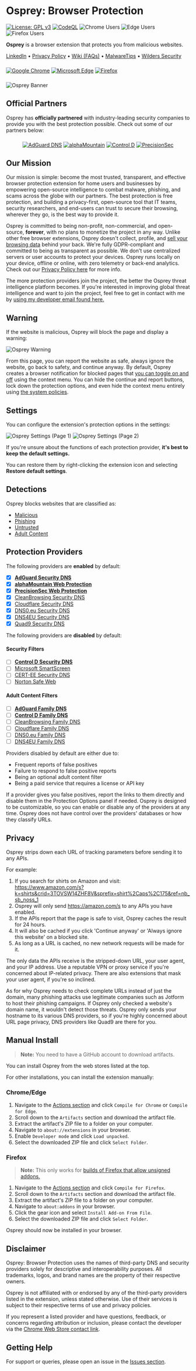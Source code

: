 # Osprey: Browser Protection

[![License: GPL v3](https://img.shields.io/badge/License-GPLv3-blue.svg)](LICENSE)
[![CodeQL](https://github.com/Foulest/Osprey/actions/workflows/github-code-scanning/codeql/badge.svg)](https://github.com/Foulest/Osprey/actions/workflows/github-code-scanning/codeql)
![Chrome Users](https://img.shields.io/chrome-web-store/users/jmnpibhfpmpfjhhkmpadlbgjnbhpjgnd?label=Chrome%20Users&color=00CC00)
![Edge Users](https://img.shields.io/badge/dynamic/json?label=Edge%20Users&color=00CC00&query=%24.activeInstallCount&url=https%3A%2F%2Fmicrosoftedge.microsoft.com%2Faddons%2Fgetproductdetailsbycrxid%2Fnopglhplnghfhpniofkcopmhbjdonlgn)
![Firefox Users](https://img.shields.io/amo/users/osprey-browser-protection?label=Firefox%20Users&color=00CC00)

**Osprey** is a browser extension that protects you from malicious websites.

[LinkedIn](https://www.linkedin.com/company/osprey-browser-protection)
• [Privacy Policy](https://github.com/Foulest/Osprey/blob/main/.github/PRIVACY.md)
• [Wiki (FAQs)](https://github.com/Foulest/Osprey/wiki)
• [MalwareTips](https://malwaretips.com/threads/osprey-browser-protection-discussion-and-updates.135565)
• [Wilders Security](https://www.wilderssecurity.com/threads/osprey-browser-protection.456729)

###

[![Google Chrome](https://i.imgur.com/R9AN3cA.png)](https://chromewebstore.google.com/detail/osprey-browser-protection/jmnpibhfpmpfjhhkmpadlbgjnbhpjgnd)
[![Microsoft Edge](https://i.imgur.com/oVmDDtj.png)](https://microsoftedge.microsoft.com/addons/detail/osprey-browser-protectio/nopglhplnghfhpniofkcopmhbjdonlgn)
[![Firefox](https://i.imgur.com/uXgho1n.png)](https://addons.mozilla.org/en-US/firefox/addon/osprey-browser-protection)

###

![Osprey Banner](https://i.imgur.com/pFTHZRB.png)

## Official Partners

Osprey has **officially partnered** with industry-leading security companies to provide you with the best protection
possible. Check out some of our partners below:

###

<p align="center">
  <a href="https://adguard-dns.io/?utm_source=osprey"><img src="https://i.imgur.com/4AXgbsC.png" alt="AdGuard DNS"></a>
  <a href="https://www.alphamountain.ai/?utm_source=osprey"><img src="https://i.imgur.com/EbcGHb2.png" alt="alphaMountain"></a>
  <a href="https://controld.com/?utm_source=osprey"><img src="https://i.imgur.com/xh7qTT8.png" alt="Control D"></a>
  <a href="https://precisionsec.com/?utm_source=osprey"><img src="https://i.imgur.com/gf9ahFa.png" alt="PrecisionSec"></a>
</p>

###

## Our Mission

Our mission is simple: become the most trusted, transparent, and effective browser protection extension for home users
and businesses by empowering open-source intelligence to combat malware, phishing, and scams across the globe with our
partners. The best protection is free protection, and building a privacy-first, open-source tool that IT teams, security
researchers, and end-users can trust to secure their browsing, wherever they go, is the best way to provide it.

Osprey is committed to being non-profit, non-commercial, and open-source, **forever**, with no plans to monetize the
project in any way.
Unlike other free browser extensions, Osprey doesn't collect, profile,
and [sell your browsing data](https://www.ftc.gov/news-events/news/press-releases/2024/02/ftc-order-will-ban-avast-selling-browsing-data-advertising-purposes-require-it-pay-165-million-over)
behind your back. We're fully GDPR-compliant and committed to being as transparent as possible. We don't use centralized
servers or user accounts to protect your devices. Osprey runs locally on your device, offline or online, with zero
telemetry or back-end analytics. Check out
our [Privacy Policy here](https://github.com/Foulest/Osprey/blob/main/.github/PRIVACY.md) for more info.

The more protection providers join the project, the better the Osprey threat intelligence platform becomes. If you're
interested in improving global threat intelligence and want to join the project, feel free to get in contact with me
by [using my developer email found here.](https://chromewebstore.google.com/detail/osprey-browser-protection/jmnpibhfpmpfjhhkmpadlbgjnbhpjgnd#:~:text=English-,Developer,-Website)

## Warning

If the website is malicious, Osprey will block the page and display a warning:

![Osprey Warning](https://i.imgur.com/ZmVOFfU.png)

From this page, you can report the website as safe, always ignore the website, go back to safety, and continue
anyway. By default, Osprey creates a browser notification for blocked pages that
[you can toggle on and off](https://github.com/Foulest/Osprey/wiki/Toggling-Notifications) using the context menu.
You can hide the continue and report buttons, lock down the protection options, and even hide the context menu
entirely using [the system policies](https://github.com/Foulest/Osprey/wiki/Setting-Up-System-Policies).

## Settings

You can configure the extension's protection options in the settings:

![Osprey Settings (Page 1)](https://i.imgur.com/gHnrfHN.png)
![Osprey Settings (Page 2)](https://i.imgur.com/mNyYkFR.png)

If you're unsure about the functions of each protection provider, **it's best to keep the default settings.**

You can restore them by right-clicking the extension icon and selecting **Restore default settings**.

## Detections

Osprey blocks websites that are classified as:

- [Malicious](https://us.norton.com/blog/malware/what-are-malicious-websites)
- [Phishing](https://us.norton.com/blog/online-scams/what-is-phishing)
- [Untrusted](https://mcafee.com/blogs/internet-security/how-to-tell-whether-a-website-is-safe-or-unsafe)
- [Adult Content](https://library.fiveable.me/key-terms/mass-media-society/adult-content)

## Protection Providers

The following providers are **enabled** by default:

- [x] **[AdGuard Security DNS](https://adguard-dns.io/?utm_source=osprey)**
- [x] **[alphaMountain Web Protection](https://www.alphamountain.ai/?utm_source=osprey)**
- [x] **[PrecisionSec Web Protection](https://www.precisionsec.com/?utm_source=osprey)**
- [x] [CleanBrowsing Security DNS](https://www.cleanbrowsing.org/filters/#step3)
- [x] [Cloudflare Security DNS](https://blog.cloudflare.com/introducing-1-1-1-1-for-families/#two-flavors-1-1-1-2-no-malware-1-1-1-3-no-malware-or-adult-content)
- [x] [DNS0.eu Security DNS](https://www.dns0.eu/zero)
- [x] [DNS4EU Security DNS](https://www.joindns4.eu/for-public)
- [x] [Quad9 Security DNS](https://www.quad9.net)

The following providers are **disabled** by default:

#### Security Filters

- [ ] **[Control D Security DNS](https://controld.com/?utm_source=osprey)**
- [ ] [Microsoft SmartScreen](https://learn.microsoft.com/en-us/windows/security/operating-system-security/virus-and-threat-protection/microsoft-defender-smartscreen)
- [ ] [CERT-EE Security DNS](https://www.ria.ee/en/news/application-developed-cert-ee-protects-against-phishing-and-malware)
- [ ] [Norton Safe Web](https://safeweb.norton.com)

#### Adult Content Filters

- [ ] **[AdGuard Family DNS](https://adguard-dns.io/?utm_source=osprey)**
- [ ] **[Control D Family DNS](https://controld.com/?utm_source=osprey)**
- [ ] [CleanBrowsing Family DNS](https://www.cleanbrowsing.org/filters/#step2)
- [ ] [Cloudflare Family DNS](https://blog.cloudflare.com/introducing-1-1-1-1-for-families)
- [ ] [DNS0.eu Family DNS](https://www.dns0.eu/kids)
- [ ] [DNS4EU Family DNS](https://www.joindns4.eu/for-public)

Providers disabled by default are either due to:

- Frequent reports of false positives
- Failure to respond to false positive reports
- Being an optional adult content filter
- Being a paid service that requires a license or API key

If a provider gives you false positives, report the links to them directly and disable them in the Protection Options
panel if needed. Osprey is designed to be customizable, so you can enable or disable any of the providers at any time.
Osprey does not have control over the providers' databases or how they classify URLs.

## Privacy

Osprey strips down each URL of tracking parameters before sending it to any APIs.

For example:

1. If you search for shirts on Amazon and
   visit: https://www.amazon.com/s?k=shirts&crid=3TOVSW14ZHF8V&sprefix=shirt%2Caps%2C175&ref=nb_sb_noss_1
2. Osprey will only send https://amazon.com/s to any APIs you have enabled.
3. If the APIs report that the page is safe to visit, Osprey caches the result for 24 hours.
4. It will also be cached if you click 'Continue anyway' or 'Always ignore this website' on a blocked site.
5. As long as a URL is cached, no new network requests will be made for it.

The only data the APIs receive is the stripped-down URL, your user agent, and your IP address. Use a reputable VPN or
proxy service if you're concerned about IP-related privacy. There are also extensions that mask your user agent, if
you're so inclined.

As for why Osprey needs to check complete URLs instead of just the domain, many phishing attacks use legitimate
companies such as Jotform to host their phishing campaigns. If Osprey only checked a website's domain name, it wouldn't
detect those threats. Osprey only sends your hostname to its various DNS providers, so if you're highly concerned
about URL page privacy, DNS providers like Quad9 are there for you.

## Manual Install

> **Note:** You need to have a GitHub account to download artifacts.

You can install Osprey from the web stores listed at the top.

For other installations, you can install the extension manually:

### Chrome/Edge

1. Navigate to the [Actions section](https://github.com/Foulest/Osprey/actions/workflows) and click `Compile for Chrome`
   or `Compile for Edge`.
2. Scroll down to the `Artifacts` section and download the artifact file.
3. Extract the artifact's ZIP file to a folder on your computer.
4. Navigate to `about://extensions` in your browser.
5. Enable `Developer mode` and click `Load unpacked`.
6. Select the downloaded ZIP file and click `Select Folder`.

### Firefox

> **Note:** This only works
> for [builds of Firefox that allow unsigned addons.](https://support.mozilla.org/en-US/kb/add-on-signing-in-firefox)

1. Navigate to the [Actions section](https://github.com/Foulest/Osprey/actions/workflows) and click
   `Compile for Firefox`.
2. Scroll down to the `Artifacts` section and download the artifact file.
3. Extract the artifact's ZIP file to a folder on your computer.
4. Navigate to `about:addons` in your browser.
5. Click the gear icon and select `Install Add-on From File`.
6. Select the downloaded ZIP file and click `Select Folder`.

Osprey should now be installed in your browser.

## Disclaimer

Osprey: Browser Protection uses the names of third-party DNS and security providers solely for descriptive and
interoperability purposes. All trademarks, logos, and brand names are the property of their respective owners.

Osprey is not affiliated with or endorsed by any of the third-party providers listed in the extension, unless stated
otherwise. Use of their services is subject to their respective terms of use and privacy policies.

If you represent a listed provider and have questions, feedback, or concerns regarding attribution or inclusion, please
contact the developer via the
[Chrome Web Store contact link](https://chromewebstore.google.com/detail/osprey-browser-protection/jmnpibhfpmpfjhhkmpadlbgjnbhpjgnd#:~:text=English-,Developer,-Website).

## Getting Help

For support or queries, please open an issue in the [Issues section](https://github.com/Foulest/Osprey/issues).
